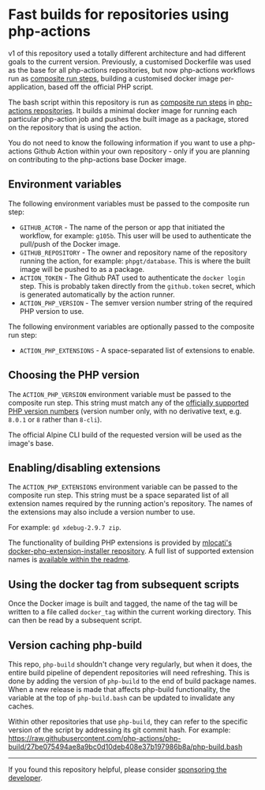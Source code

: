 # Fast builds for repositories using php-actions

v1 of this repository used a totally different architecture and had different goals to the current version. Previously, a customised Dockerfile was used as the base for all php-actions repositories, but now php-actions workflows run as [composite run steps][composite], building a customised docker image per-application, based off the official PHP script.

The bash script within this repository is run as [composite run steps][composite] in [php-actions repositories][php-actions]. It builds a minimal docker image for running each particular php-action job and pushes the built image as a package, stored on the repository that is using the action.

You do not need to know the following information if you want to use a php-actions Github Action within your own repository - only if you are planning on contributing to the php-actions base Docker image.

Environment variables
---------------------

The following environment variables must be passed to the composite run step:

+ `GITHUB_ACTOR` - The name of the person or app that initiated the workflow, for example: `g105b`. This user will be used to authenticate the pull/push of the Docker image.
+ `GITHUB_REPOSITORY` - The owner and repository name of the repository running the action, for example: `phpgt/database`. This is where the built image will be pushed to as a package.
+ `ACTION_TOKEN` - The Github PAT used to authenticate the `docker login` step. This is probably taken directly from the `github.token` secret, which is generated automatically by the action runner.
+ `ACTION_PHP_VERSION` - The semver version number string of the required PHP version to use.

The following environment variables are optionally passed to the composite run step:

+ `ACTION_PHP_EXTENSIONS` - A space-separated list of extensions to enable.

Choosing the PHP version
------------------------

The `ACTION_PHP_VERSION` environment variable must be passed to the composite run step. This string must match any of the [officially supported PHP version numbers][tag-list] (version number only, with no derivative text, e.g. `8.0.1` or `8` rather than `8-cli`).

The official Alpine CLI build of the requested version will be used as the image's base.

Enabling/disabling extensions
-----------------------------

The `ACTION_PHP_EXTENSIONS` environment variable can be passed to the composite run step. This string must be a space separated list of all extension names required by the running action's repository. The names of the extensions may also include a version number to use.

For example: `gd xdebug-2.9.7 zip`.

The functionality of building PHP extensions is provided by [mlocati's docker-php-extension-installer repository][mlocati]. A full list of supported extension names is [available within the readme][mlocati-readme].

Using the docker tag from subsequent scripts
--------------------------------------------

Once the Docker image is built and tagged, the name of the tag will be written to a file called `docker_tag` within the current working directory. This can then be read by a subsequent script.

Version caching php-build
-------------------------

This repo, `php-build` shouldn't change very regularly, but when it does, the entire build pipeline of dependent repositories will need refreshing. This is done by adding the version of `php-build` to the end of build package names. When a new release is made that affects php-build functionality, the variable at the top of `php-build.bash` can be updated to invalidate any caches.

Within other repositories that use `php-build`, they can refer to the specific version of the script by addressing its git commit hash. For example: <https://raw.githubusercontent.com/php-actions/php-build/27be075494ae8a9bc0d10deb408e37b197986b8a/php-build.bash>

***

If you found this repository helpful, please consider [sponsoring the developer][sponsor].

[composite]: https://github.blog/changelog/2020-08-07-github-actions-composite-run-steps/
[php-actions]: https://github.com/php-actions
[tag-list]: https://github.com/docker-library/docs/blob/master/php/README.md#supported-tags-and-respective-dockerfile-links
[mlocati]: https://github.com/mlocati/docker-php-extension-installer
[mlocati-readme]: https://github.com/mlocati/docker-php-extension-installer#supported-php-extensions
[sponsor]: https://github.com/sponsors/g105b
